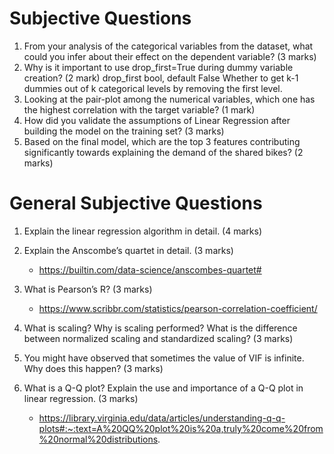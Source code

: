 # Subjective Questions

1. From your analysis of the categorical variables from the dataset, what could you infer about
their effect on the dependent variable? (3 marks)
1. Why is it important to use drop_first=True during dummy variable creation? (2 mark)
 drop_first bool, default False
Whether to get k-1 dummies out of k categorical levels by removing the first level.
3. Looking at the pair-plot among the numerical variables, which one has the highest correlation
with the target variable? (1 mark)
1. How did you validate the assumptions of Linear Regression after building the model on the
training set? (3 marks)
1. Based on the final model, which are the top 3 features contributing significantly towards
explaining the demand of the shared bikes? (2 marks)


# General Subjective Questions
1. Explain the linear regression algorithm in detail. (4 marks)
   
2. Explain the Anscombe’s quartet in detail. (3 marks)
   -  https://builtin.com/data-science/anscombes-quartet#


3. What is Pearson’s R? (3 marks)
   - https://www.scribbr.com/statistics/pearson-correlation-coefficient/

4. What is scaling? Why is scaling performed? What is the difference between normalized scaling and standardized scaling? (3 marks)



5. You might have observed that sometimes the value of VIF is infinite. Why does this happen?
(3 marks)

1. What is a Q-Q plot? Explain the use and importance of a Q-Q plot in linear regression.
(3 marks)
   - https://library.virginia.edu/data/articles/understanding-q-q-plots#:~:text=A%20QQ%20plot%20is%20a,truly%20come%20from%20normal%20distributions.